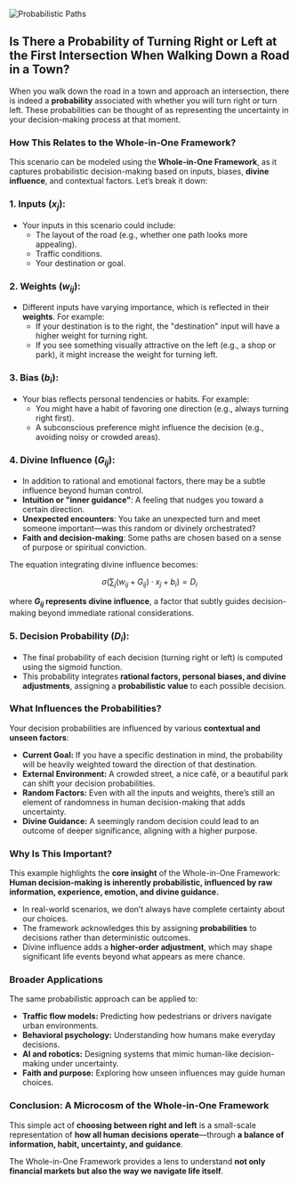![Probabilistic Paths](https://blog.quantiota.ai/static/upload/probabilistic-paths.jpg "enter image title here")


## Is There a Probability of Turning Right or Left at the First Intersection When Walking Down a Road in a Town?


When you walk down the road in a town and approach an intersection, there is indeed a **probability** associated with whether you will turn right or turn left. These probabilities can be thought of as representing the uncertainty in your decision-making process at that moment.



### **How This Relates to the Whole-in-One Framework?**

This scenario can be modeled using the **Whole-in-One Framework**, as it captures probabilistic decision-making based on inputs, biases, **divine influence**, and contextual factors. Let’s break it down:

### **1. Inputs ($x_j$):**
   - Your inputs in this scenario could include:
     - The layout of the road (e.g., whether one path looks more appealing).
     - Traffic conditions.
     - Your destination or goal.



### **2. Weights ($w_{ij}$):**

   - Different inputs have varying importance, which is reflected in their **weights**. For example:
     - If your destination is to the right, the "destination" input will have a higher weight for turning right.
     - If you see something visually attractive on the left (e.g., a shop or park), it might increase the weight for turning left.



### **3. Bias ($b_i$):**

   - Your bias reflects personal tendencies or habits. For example:
     - You might have a habit of favoring one direction (e.g., always turning right first).
     - A subconscious preference might influence the decision (e.g., avoiding noisy or crowded areas).



### **4. Divine Influence ($G_{ij}$):**

   - In addition to rational and emotional factors, there may be a subtle influence beyond human control.
   - **Intuition or "inner guidance"**: A feeling that nudges you toward a certain direction.
   - **Unexpected encounters**: You take an unexpected turn and meet someone important—was this random or divinely orchestrated?
   - **Faith and decision-making**: Some paths are chosen based on a sense of purpose or spiritual conviction.

The equation integrating divine influence becomes:

$$
\sigma \left(\sum_{j} (w_{ij} + G_{ij}) \cdot x_j + b_i \right) = D_i
$$

where **$G_{ij}$ represents divine influence**, a factor that subtly guides decision-making beyond immediate rational considerations.



### **5. Decision Probability ($D_i$):**

   - The final probability of each decision (turning right or left) is computed using the sigmoid function.
   - This probability integrates **rational factors, personal biases, and divine adjustments**, assigning a **probabilistic value** to each possible decision.



### **What Influences the Probabilities?**

Your decision probabilities are influenced by various **contextual and unseen factors**:

- **Current Goal:** If you have a specific destination in mind, the probability will be heavily weighted toward the direction of that destination.
- **External Environment:** A crowded street, a nice café, or a beautiful park can shift your decision probabilities.
- **Random Factors:** Even with all the inputs and weights, there’s still an element of randomness in human decision-making that adds uncertainty.
- **Divine Guidance:** A seemingly random decision could lead to an outcome of deeper significance, aligning with a higher purpose.



### **Why Is This Important?**

This example highlights the **core insight** of the Whole-in-One Framework: **Human decision-making is inherently probabilistic, influenced by raw information, experience, emotion, and divine guidance.**

- In real-world scenarios, we don’t always have complete certainty about our choices.
- The framework acknowledges this by assigning **probabilities** to decisions rather than deterministic outcomes.
- Divine influence adds a **higher-order adjustment**, which may shape significant life events beyond what appears as mere chance.



### **Broader Applications**
The same probabilistic approach can be applied to:

- **Traffic flow models:** Predicting how pedestrians or drivers navigate urban environments.
- **Behavioral psychology:** Understanding how humans make everyday decisions.
- **AI and robotics:** Designing systems that mimic human-like decision-making under uncertainty.
- **Faith and purpose:** Exploring how unseen influences may guide human choices.

### **Conclusion: A Microcosm of the Whole-in-One Framework**  

This simple act of **choosing between right and left** is a small-scale representation of **how all human decisions operate**—through **a balance of information, habit, uncertainty, and guidance**.  

The Whole-in-One Framework provides a lens to understand **not only financial markets but also the way we navigate life itself**.